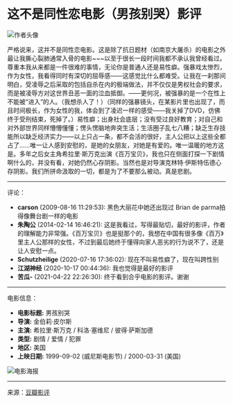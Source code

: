# 这不是同性恋电影（男孩别哭）影评

![作者头像](https://img9.doubanio.com/icon/u1218894-5.jpg)

严格说来，这并不是同性恋电影。这是除了抗日题材（如南京大屠杀）的电影之外最让我撕心裂肺通常入骨的电影~~~以至于很长一段时间我都不承认我曾经看过。尊重本我从来都是一件很难的事情，无论你是普通人还是易性癖。强暴戏太惨烈，作为女性，我看得同时有深切的屈辱感——这感觉比什么都难受。让我在一刹那间明白，受凌辱之后采取的包括自杀在内的极端做法，并不仅仅是男权社会的要求，而是被凌辱方对这世界丑恶一面的泣血抵御。——更何况，被强暴的是一个在性上不能被“进入”的人。（我想杀人了！）（同样的强暴镜头，在某影片里也出现了，而且时间极长，作为女性的我，体会到了凌迟一样的感受——我关掉了DVD，仿佛终于受刑结束，死掉了。）易性癖；出身社会底层；没有受过良好教育；对自己和对外部世界同样懵懵懂懂；愣头愣脑地奔突生活；生活圈子乱七八糟；缺乏生存技能所以缺乏经济实力——以上只占一条，都不会活的很好，主人公把以上这些全都占了……唯一让人感到安慰的，是她的女朋友，对她是有爱的。唯一温暖的地方这是。多年之后女主角希拉里·斯万克出演《百万宝贝》，我也只在侧面打探一下剧情啊什么的，并没有看，对她仍然心存阴影。当然也是对导演克林特·伊斯特伍德心存阴影。我们所拼命汲取的一切，都是为了不要那么被动。真是悲剧。

---

评论：

- **carson** (2009-08-16 11:29:53): 黑色大丽花中她还出现过 Brian de parma拍得像舞台剧一样的电影
- **朱陶公** (2014-02-14 16:46:21): 这是我看过，写得最贴切，最好的影评，作者的理解能力非常强。《百万宝贝》也是挺那个的，我想在中国有很多像《百万》里主人公那样的女性，不过到最后她终于懂得向家人恶劣的行为说不了，还是让人安慰一点。
- **Schutzheilige** (2020-07-16 17:36:02): 现在不叫易性癖了，现在叫跨性别
- **江湖神经** (2020-10-17 00:44:36): 我也觉得是最好的影评
- **苦瓜-** (2021-04-22 22:26:30): 终于看到合乎电影的影评。谢谢

---

电影信息：

- **电影标题:** 男孩别哭
- **导演:** 金伯莉·皮尔斯
- **主演:** 希拉里·斯万克 / 科洛·塞维尼 / 彼得·萨斯加德
- **类型:** 剧情 / 爱情 / 犯罪
- **地区:** 美国
- **上映日期:** 1999-09-02 (威尼斯电影节) / 2000-03-31 (美国)

![电影海报](https://img9.doubanio.com/view/photo/s_ratio_poster/public/p2167014595.webp)

---

来源：[豆瓣影评](https://movie.douban.com/subject/1300528/)